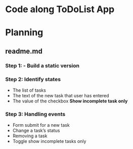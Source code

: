 # Code along ToDoList App

# Planning

## readme.md

### Step 1: - Build a static version

### Step 2: Identify states

- The list of tasks
- The text of the new task that user has entered
- The value of the checkbox **Show incomplete task only**

### Step 3: Handling events

- Form submit for a new task
- Change a task’s status
- Removing a task
- Toggle show incomplete tasks only
